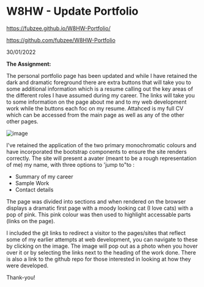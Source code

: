 # W8HW - Update Portfolio

https://fubzee.github.io/W8HW-Portfolio/

https://github.com/fubzee/W8HW-Portfolio

30/01/2022

**The Assignment:** 

The personal portfolio page has been updated and while I have retained the dark and dramatic foreground there are extra buttons that will take you to some additional information which is a resume calling out the key areas of the different roles I have assumed during my career.  The links will take you to some information on the page about me and to my web development work while the buttons each foc on my resume.  Attahced is my full CV which can be accessed from the main page as well as any of the other other pages.  

![image](https://user-images.githubusercontent.com/94102473/151694337-5dab44f6-9f25-4cb3-a435-94ac05f6e698.png)

I've retained the application of the two primary monochromatic colours and have incorporated the bootstrap components to ensure the site renders correctly.  The site will present a avater (meant to be a rough representation of me) my name, with three options to 'jump to"to :

- Summary of my career
- Sample Work
- Contact details

The page was divided into sections and when rendered on the browser displays a dramatic first page with a moody looking cat (I love cats) with a pop of pink.  This pink colour was then used to highlight accessable parts (links on the page). 

I included the git links to redirect a visitor to the pages/sites that reflect some of my earlier attempts at web development, you can navigate to these by clicking on the image.  The image will pop out as a photo when you hover over it or by selecting the links next to the heading of the work done.  There is also a link to the github repo for those interested in looking at how they were developed.  

Thank-you!
